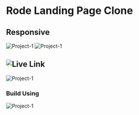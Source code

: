 # Rode Landing Page Clone

## Responsive

![Project-1](https://img.shields.io/badge/iNeuron-orange)
![Project-1](https://img.shields.io/badge/-Js--Full--Stack-success)

## ![Live Link]([https://www.example.com](https://rode-tail.netlify.app))

![Project-1](./rode%20full.png)

### Build Using

![Project-1](https://img.shields.io/badge/HTML-TailwindCSS-green)
